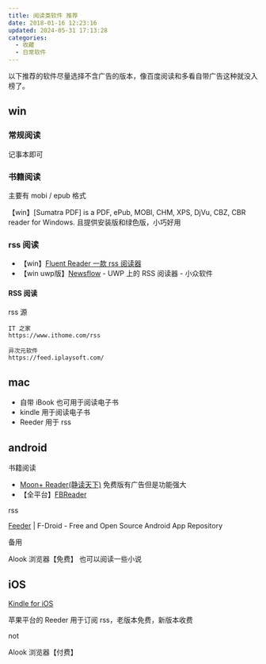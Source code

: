 ```yaml
---
title: 阅读类软件 推荐
date: 2018-01-16 12:23:16
updated: 2024-05-31 17:13:28
categories:
  - 收藏
  - 日常软件
---
```


以下推荐的软件尽量选择不含广告的版本，像百度阅读和多看自带广告这种就没入榜了。

## win

### 常规阅读

记事本即可

### 书籍阅读

主要有 mobi / epub 格式

【win】[Sumatra PDF] is a PDF, ePub, MOBI, CHM, XPS, DjVu, CBZ, CBR reader for Windows. 且提供安装版和绿色版，小巧好用

### rss 阅读

* 【win】[Fluent Reader 一款 rss 阅读器](https://github.com/yang991178/fluent-reader/releases/)
* 【win uwp版】[Newsflow](https://www.appinn.com/newsflow-for-uwp/) - UWP 上的 RSS 阅读器 - 小众软件

#### RSS 阅读

rss 源

```text
IT 之家
https://www.ithome.com/rss

异次元软件
https://feed.iplaysoft.com/
```

## mac

* 自带 iBook 也可用于阅读电子书
* kindle 用于阅读电子书
* Reeder 用于 rss

## android

书籍阅读

* [Moon+ Reader(静读天下)](http://www.moondownload.com/) 免费版有广告但是功能强大
* 【全平台】[FBReader](https://fbreader.org)

rss

[Feeder](https://f-droid.org/packages/com.nononsenseapps.feeder/?ref=its-foss) | F-Droid - Free and Open Source Android App Repository

备用

Alook 浏览器【免费】 也可以阅读一些小说

## iOS

[Kindle for iOS](http://sj.qq.com/myapp/detail.htm?apkName=com.amazon.kindlefc)

苹果平台的 Reeder 用于订阅 rss，老版本免费，新版本收费

not

Alook 浏览器【付费】
